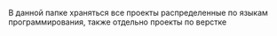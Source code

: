 В данной папке храняться все проекты распределенные по языкам программирования, также отдельно проекты по верстке
